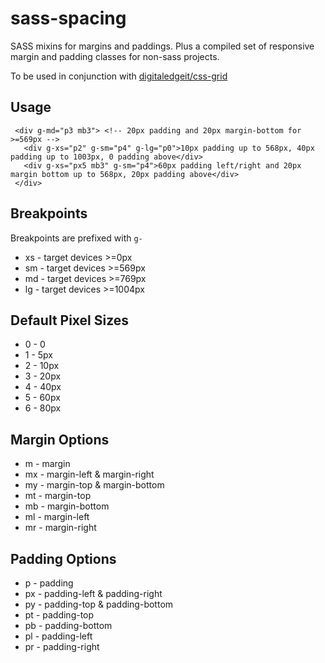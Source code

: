 # sass-spacing
SASS mixins for margins and paddings. Plus a compiled set of responsive margin and padding classes for non-sass projects. 

To be used in conjunction with [digitaledgeit/css-grid](http://github.com/digitaledgeit/css-grid)

## Usage

     <div g-md="p3 mb3"> <!-- 20px padding and 20px margin-bottom for >=569px -->
       <div g-xs="p2" g-sm="p4" g-lg="p0">10px padding up to 568px, 40px padding up to 1003px, 0 padding above</div>
       <div g-xs="px5 mb3" g-sm="p4">60px padding left/right and 20px margin bottom up to 568px, 20px padding above</div>
     </div>

## Breakpoints
Breakpoints are prefixed with `g-`

 - xs - target devices >=0px
 - sm - target devices >=569px
 - md - target devices >=769px
 - lg - target devices >=1004px
 
## Default Pixel Sizes

 - 0 - 0
 - 1 - 5px
 - 2 - 10px
 - 3 - 20px
 - 4 - 40px
 - 5 - 60px
 - 6 - 80px
 
## Margin Options

 - m - margin
 - mx - margin-left & margin-right
 - my - margin-top & margin-bottom
 - mt - margin-top
 - mb - margin-bottom
 - ml - margin-left
 - mr - margin-right

## Padding Options
 
 - p - padding
 - px - padding-left & padding-right
 - py - padding-top & padding-bottom
 - pt - padding-top
 - pb - padding-bottom
 - pl - padding-left
 - pr - padding-right

